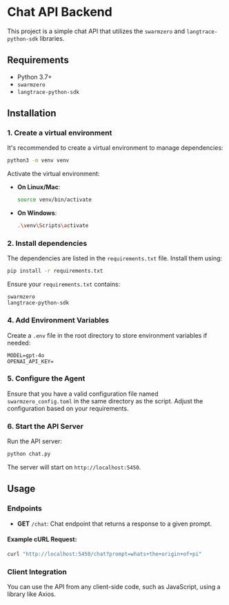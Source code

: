 
# Chat API Backend

This project is a simple chat API  that utilizes the `swarmzero` and `langtrace-python-sdk` libraries.

## Requirements

- Python 3.7+
- `swarmzero`
- `langtrace-python-sdk`

## Installation


### 1. Create a virtual environment

It's recommended to create a virtual environment to manage dependencies:

```bash
python3 -m venv venv
```

Activate the virtual environment:

- **On Linux/Mac**:
  ```bash
  source venv/bin/activate
  ```
- **On Windows**:
  ```bash
  .\venv\Scripts\activate
  ```

### 2. Install dependencies

The dependencies are listed in the `requirements.txt` file. Install them using:

```bash
pip install -r requirements.txt
```

Ensure your `requirements.txt` contains:
```
swarmzero
langtrace-python-sdk
```

### 4. Add Environment Variables

Create a `.env` file in the root directory to store environment variables if needed:

```
MODEL=gpt-4o
OPENAI_API_KEY=

```

### 5. Configure the Agent

Ensure that you have a valid configuration file named `swarmzero_config.toml` in the same directory as the script. Adjust the configuration based on your requirements.

### 6. Start the API Server

Run the API server:


```bash
python chat.py
```

The server will start on `http://localhost:5450`.

## Usage

### Endpoints

- **GET** `/chat`: Chat endpoint that returns a response to a given prompt.

#### Example cURL Request:

```bash
curl "http://localhost:5450/chat?prompt=whats+the+origin+of+pi"
```


### Client Integration

You can use the API from any client-side code, such as JavaScript, using a library like Axios.
